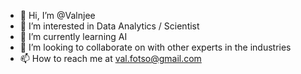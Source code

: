 - 👋 Hi, I’m @Valnjee
- 👀 I’m interested in Data Analytics / Scientist
- 🌱 I’m currently learning AI
- 💞️ I’m looking to collaborate on with other experts in the industries
- 📫 How to reach me at val.fotso@gmail.com

<!---
Valnjee/Valnjee is a ✨ Data Analytics / Scientist expert ✨ repository because its `README.md` (this file) appears on your GitHub profile.
You can click the Preview link to take a look at your changes.
--->
